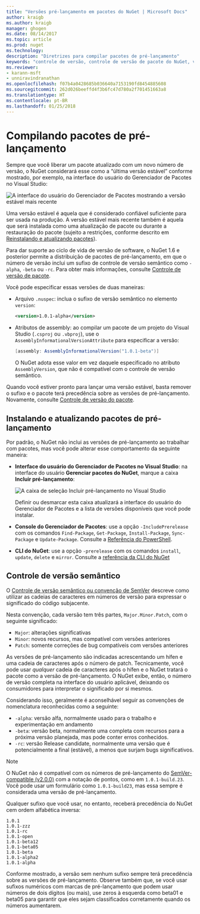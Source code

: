 ```yaml
---
title: "Versões pré-lançamento em pacotes do NuGet | Microsoft Docs"
author: kraigb
ms.author: kraigb
manager: ghogen
ms.date: 08/14/2017
ms.topic: article
ms.prod: nuget
ms.technology: 
description: "Diretrizes para compilar pacotes de pré-lançamento"
keywords: "controle de versão, controle de versão de pacote do NuGet, versões de pré-lançamento do NuGet, pacotes de pré-lançamento do NuGet, versões de versão prévia do pacote, versões RC do pacote, versões Beta do pacote, controle de versão semântico do NuGet"
ms.reviewer:
- karann-msft
- unniravindranathan
ms.openlocfilehash: f07b4a0428685b036640a7153190fd8454885608
ms.sourcegitcommit: 262d026beeffd4f3b6fc47d780a2f701451663a8
ms.translationtype: HT
ms.contentlocale: pt-BR
ms.lasthandoff: 01/25/2018
---
```

# <a name="building-pre-release-packages"></a>Compilando pacotes de pré-lançamento

Sempre que você liberar um pacote atualizado com um novo número de versão, o NuGet considerará esse como a “última versão estável” conforme mostrado, por exemplo, na interface do usuário do Gerenciador de Pacotes no Visual Studio:

![A interface do usuário do Gerenciador de Pacotes mostrando a versão estável mais recente](media/Prerelease_01-LatestStable.png)

Uma versão estável é aquela que é considerado confiável suficiente para ser usada na produção. A versão estável mais recente também é aquela que será instalada como uma atualização de pacote ou durante a restauração do pacote (sujeito a restrições, conforme descrito em [Reinstalando e atualizando pacotes](../consume-packages/reinstalling-and-updating-packages.md)).

Para dar suporte ao ciclo de vida de versão de software, o NuGet 1.6 e posterior permite a distribuição de pacotes de pré-lançamento, em que o número de versão inclui um sufixo de controle de versão semântico como `-alpha`, `-beta` ou `-rc`. Para obter mais informações, consulte [Controle de versão de pacote](../reference/package-versioning.md#pre-release-versions).

Você pode especificar essas versões de duas maneiras:

- Arquivo `.nuspec`: inclua o sufixo de versão semântico no elemento `version`:

    ```xml
    <version>1.0.1-alpha</version>
    ```

- Atributos de assembly: ao compilar um pacote de um projeto do Visual Studio (`.csproj` ou `.vbproj`), use o `AssemblyInformationalVersionAttribute` para especificar a versão:

    ```cs
    [assembly: AssemblyInformationalVersion("1.0.1-beta")]
    ```

    O NuGet adota esse valor em vez daquele especificado no atributo `AssemblyVersion`, que não é compatível com o controle de versão semântico.

Quando você estiver pronto para lançar uma versão estável, basta remover o sufixo e o pacote terá precedência sobre as versões de pré-lançamento. Novamente, consulte [Controle de versão do pacote](../reference/package-versioning.md#pre-release-versions).

## <a name="installing-and-updating-pre-release-packages"></a>Instalando e atualizando pacotes de pré-lançamento

Por padrão, o NuGet não inclui as versões de pré-lançamento ao trabalhar com pacotes, mas você pode alterar esse comportamento da seguinte maneira:

- **Interface do usuário do Gerenciador de Pacotes no Visual Studio**: na interface do usuário **Gerenciar pacotes do NuGet**, marque a caixa **Incluir pré-lançamento**:

    ![A caixa de seleção Incluir pré-lançamento no Visual Studio](media/Prerelease_02-CheckPrerelease.png)

    Definir ou desmarcar esta caixa atualizará a interface do usuário do Gerenciador de Pacotes e a lista de versões disponíveis que você pode instalar.

- **Console do Gerenciador de Pacotes**: use a opção `-IncludePrerelease` com os comandos `Find-Package`, `Get-Package`, `Install-Package`, `Sync-Package` e `Update-Package`. Consulte a [Referência do PowerShell](../tools/powershell-reference.md).

- **CLI do NuGet**: use a opção `-prerelease` com os comandos `install`, `update`, `delete` e `mirror`. Consulte a [referência da CLI do NuGet](../tools/nuget-exe-cli-reference.md)

## <a name="semantic-versioning"></a>Controle de versão semântico

O [Controle de versão semântico ou convenção de SemVer](http://semver.org/spec/v1.0.0.html) descreve como utilizar as cadeias de caracteres em números de versão para expressar o significado do código subjacente.

Nesta convenção, cada versão tem três partes, `Major.Minor.Patch`, com o seguinte significado:

- `Major`: alterações significativas
- `Minor`: novos recursos, mas compatível com versões anteriores
- `Patch`: somente correções de bug compatíveis com versões anteriores

As versões de pré-lançamento são indicadas acrescentando um hífen e uma cadeia de caracteres após o número de patch. Tecnicamente, você pode usar *qualquer* cadeia de caracteres após o hífen e o NuGet tratará o pacote como a versão de pré-lançamento. O NuGet exibe, então, o número de versão completa na interface do usuário aplicável, deixando os consumidores para interpretar o significado por si mesmos.

Considerando isso, geralmente é aconselhável seguir as convenções de nomenclatura reconhecidas como a seguinte:

- `-alpha`: versão alfa, normalmente usado para o trabalho e experimentação em andamento
- `-beta`: versão beta, normalmente uma completa com recursos para a próxima versão planejada, mas pode conter erros conhecidos.
- `-rc`: versão Release candidate, normalmente uma versão que é potencialmente a final (estável), a menos que surjam bugs significativos.

> [!Note]
> O NuGet não é compatível com os números de pré-lançamento do [SemVer-compatible (v2.0.0)](http://semver.org/spec/v2.0.0.html) com a notação de pontos, como em `1.0.1-build.23`. Você pode usar um formulário como `1.0.1-build23`, mas essa sempre é considerada uma versão de pré-lançamento.

Qualquer sufixo que você usar, no entanto, receberá precedência do NuGet cem ordem alfabética inversa:

    1.0.1
    1.0.1-zzz
    1.0.1-rc
    1.0.1-open
    1.0.1-beta12
    1.0.1-beta05
    1.0.1-beta
    1.0.1-alpha2
    1.0.1-alpha

Conforme mostrado, a versão sem nenhum sufixo sempre terá precedência sobre as versões de pré-lançamento. Observe também que, se você usar sufixos numéricos com marcas de pré-lançamento que podem usar números de dois dígitos (ou mais), use zeros à esquerda como beta01 e beta05 para garantir que eles sejam classificados corretamente quando os números aumentarem.

